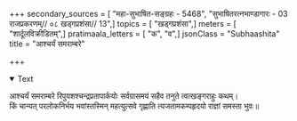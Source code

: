 +++
secondary_sources = [ "महा-सुभाषित-सङ्ग्रहः - 5468", "सुभाषितरत्नभाण्डागारः -  03 राजप्रकरणम्// ०८ खड्गप्रशंसा// 13",]
topics = [ "खड्गप्रशंसा",]
meters = [ "शार्दूलविक्रीडितम्",]
pratimaala_letters = [ "क", "व",]
jsonClass = "Subhaashita"
title = "आश्चर्यं समराम्बरे"

+++

<details open><summary>Text</summary>

आश्चर्यं समराम्बरे रिपुयशश्चन्द्रप्रतापार्कयोः सर्वग्रासमयं सहैव तनुते त्वत्खङ्गराहुः कथम्।  
किं चान्यत् परलोकनिर्भय भवांस्तस्मिन् महत्युत्सवे गृह्णाति त्यजतामकम्पहृदयो राज्ञां समस्ता भुवः॥
</details>

